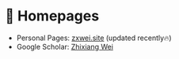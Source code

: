 # 📎 Homepages
- Personal Pages: [zxwei.site](https://zxwei.site) (updated recently🔥)
- Google Scholar: [Zhixiang Wei](https://scholar.google.com/citations?user=i5W4i9YAAAAJ&hl=en)
